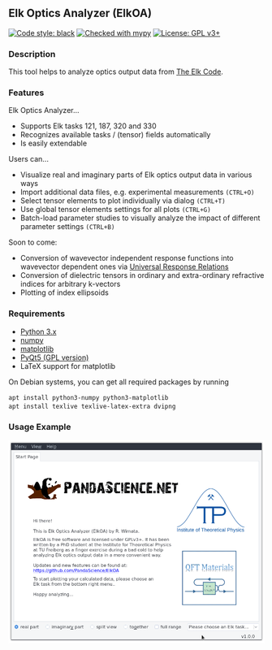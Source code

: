 ## Elk Optics Analyzer (ElkOA)
[![Code style: black](https://img.shields.io/badge/code%20style-black-000000.svg)](https://github.com/ambv/black)
[![Checked with mypy](http://www.mypy-lang.org/static/mypy_badge.svg)](http://mypy-lang.org/)
[![License: GPL v3+](https://img.shields.io/badge/license-GPL%20v3%2B-blue.svg)](http://www.gnu.org/licenses/gpl-3.0)

### Description
This tool helps to analyze optics output data from 
[The Elk Code](http://elk.sourceforge.net).

### Features

Elk Optics Analyzer...

* Supports Elk tasks 121, 187, 320 and 330 
* Recognizes available tasks / (tensor) fields automatically
* Is easily extendable

Users can...

* Visualize real and imaginary parts of Elk optics output data in various ways
* Import additional data files, e.g. experimental measurements `(CTRL+O)`
* Select tensor elements to plot individually via dialog `(CTRL+T)`
* Use global tensor elements settings for all plots `(CTRL+G)`
* Batch-load parameter studies to visually analyze the impact of different
  parameter settings `(CTRL+B)`

Soon to come:

* Conversion of wavevector independent response functions into wavevector
  dependent ones via [Universal Response Relations](https://arxiv.org/abs/1401.6800)
* Conversion of dielectric tensors in ordinary and extra-ordinary refractive
  indices for arbitrary k-vectors
* Plotting of index ellipsoids

### Requirements
* [Python 3.x](https://www.python.org)
* [numpy](https://www.numpy.org/)
* [matplotlib](https://matplotlib.org)
* [PyQt5 (GPL version)](http://pyqt.sourceforge.net/Docs/PyQt5/installation.html)
* LaTeX support for matplotlib

On Debian systems, you can get all required packages by running
```bash
apt install python3-numpy python3-matplotlib
apt install texlive texlive-latex-extra dvipng
```

### Usage Example
![](screenshots/basic.gif)
